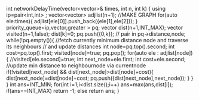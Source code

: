 int networkDelayTime(vector<vector<int>>& times, int n, int k) {
using ip=pair<int,int> ;
vector<vector<ip>> adjlist(n+1);
//MAKE GRAPH
for(auto ele:times){
adjlist[ele[0]].push_back({ele[1],ele[2]});
}
priority_queue<ip,vector<ip>,greater<ip> > pq;
vector<int> dist(n+1,INT_MAX);
vector<bool> visited(n+1,false);
dist[k]=0;
pq.push({0,k}); // pair in pq->distance,node;
while(!pq.empty()){
//fetch currently minimum distance node and traverse its neighbours
// and update distances
int node=pq.top().second;
int cost=pq.top().first;
visited[node]=true;
pq.pop();
for(auto ele : adjlist[node]){
//visited[ele.second]=true;
int next_node=ele.first;
int cost=ele.second;
//update min distance to neighbournode via currentnode
if(!visited[next_node] && dist[next_node]>dist[node]+cost){
dist[next_node]=dist[node]+cost;
pq.push({dist[next_node],next_node});
}
}
}
int ans=INT_MIN;
for(int i=1;i<dist.size();i++) ans=max(ans,dist[i]);
if(ans==INT_MAX) return -1; else return ans;
}